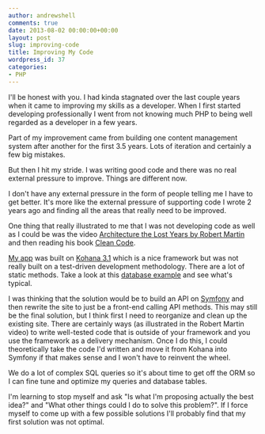 ```yaml
---
author: andrewshell
comments: true
date: 2013-08-02 00:00:00+00:00
layout: post
slug: improving-code
title: Improving My Code
wordpress_id: 37
categories:
- PHP
---
```


I'll be honest with you. I had kinda stagnated over the last couple years when it came to improving my skills as a developer. When I first started developing professionally I went from not knowing much PHP to being well regarded as a developer in a few years.

Part of my improvement came from building one content management system after another for the first 3.5 years. Lots of iteration and certainly a few big mistakes.

But then I hit my stride. I was writing good code and there was no real external pressure to improve. Things are different now.

I don't have any external pressure in the form of people telling me I have to get better. It's more like the external pressure of supporting code I wrote 2 years ago and finding all the areas that really need to be improved.

One thing that really illustrated to me that I was not developing code as well as I could be was the video [Architecture the Lost Years by Robert Martin](http://youtu.be/WpkDN78P884) and then reading his book [Clean Code](http://shll.me/cleancode).

[My app](http://www.datecheckpro.com/) was built on [Kohana 3.1](http://kohanaframework.org/) which is a nice framework but was not really built on a test-driven development methodology. There are a lot of static methods. Take a look at this [database example](https://docs.koseven.ga/guide/database/examples) and see what's typical.

I was thinking that the solution would be to build an API on [Symfony](http://symfony.com/) and then rewrite the site to just be a front-end calling API methods. This may still be the final solution, but I think first I need to reorganize and clean up the existing site. There are certainly ways (as illustrated in the Robert Martin video) to write well-tested code that is outside of your framework and you use the framework as a delivery mechanism. Once I do this, I could theoretically take the code I'd written and move it from Kohana into Symfony if that makes sense and I won't have to reinvent the wheel.

We do a lot of complex SQL queries so it's about time to get off the ORM so I can fine tune and optimize my queries and database tables.

I'm learning to stop myself and ask "Is what I'm proposing actually the best idea?" and "What other things could I do to solve this problem?". If I force myself to come up with a few possible solutions I'll probably find that my first solution was not optimal.
